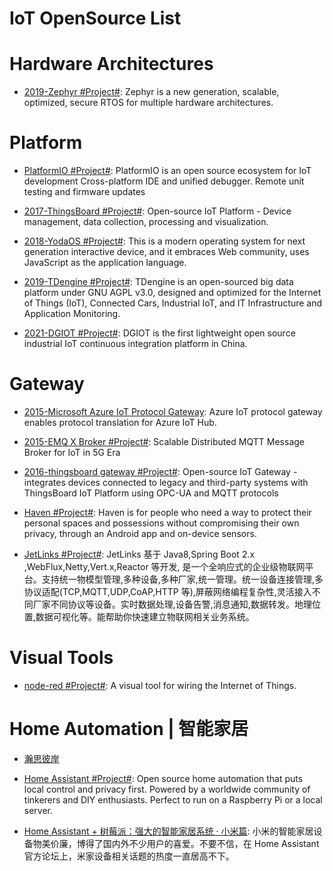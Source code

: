# IoT OpenSource List

# Hardware Architectures

- [2019-Zephyr #Project#](https://github.com/zephyrproject-rtos/zephyr): Zephyr is a new generation, scalable, optimized, secure RTOS for multiple hardware architectures.

# Platform

- [PlatformIO #Project#](https://platformio.org/): PlatformIO is an open source ecosystem for IoT development Cross-platform IDE and unified debugger. Remote unit testing and firmware updates

- [2017-ThingsBoard #Project#](https://github.com/thingsboard/thingsboard): Open-source IoT Platform - Device management, data collection, processing and visualization.

- [2018-YodaOS #Project#](https://github.com/yodaos-project/yodaos): This is a modern operating system for next generation interactive device, and it embraces Web community, uses JavaScript as the application language.

- [2019-TDengine #Project#](https://github.com/taosdata/TDengine): TDengine is an open-sourced big data platform under GNU AGPL v3.0, designed and optimized for the Internet of Things (IoT), Connected Cars, Industrial IoT, and IT Infrastructure and Application Monitoring.

- [2021-DGIOT #Project#](https://github.com/dgiot/dgiot): DGIOT is the first lightweight open source industrial IoT continuous integration platform in China.

# Gateway

- [2015-Microsoft Azure IoT Protocol Gateway](https://github.com/Azure/azure-iot-protocol-gateway): Azure IoT protocol gateway enables protocol translation for Azure IoT Hub.

- [2015-EMQ X Broker #Project#](https://github.com/emqx/emqx): Scalable Distributed MQTT Message Broker for IoT in 5G Era

- [2016-thingsboard gateway #Project#](https://github.com/thingsboard/thingsboard-gateway): Open-source IoT Gateway - integrates devices connected to legacy and third-party systems with ThingsBoard IoT Platform using OPC-UA and MQTT protocols

- [Haven #Project#](https://github.com/guardianproject/haven): Haven is for people who need a way to protect their personal spaces and possessions without compromising their own privacy, through an Android app and on-device sensors.

- [JetLinks #Project#](https://github.com/jetlinks/jetlinks-community): JetLinks 基于 Java8,Spring Boot 2.x ,WebFlux,Netty,Vert.x,Reactor 等开发, 是一个全响应式的企业级物联网平台。支持统一物模型管理,多种设备,多种厂家,统一管理。统一设备连接管理,多协议适配(TCP,MQTT,UDP,CoAP,HTTP 等),屏蔽网络编程复杂性,灵活接入不同厂家不同协议等设备。实时数据处理,设备告警,消息通知,数据转发。地理位置,数据可视化等。能帮助你快速建立物联网相关业务系统。

# Visual Tools

- [node-red #Project#](https://github.com/node-red/node-red): A visual tool for wiring the Internet of Things.

# Home Automation | 智能家居

- [瀚思彼岸](https://bbs.hassbian.com/forum.php)

- [Home Assistant #Project#](https://www.home-assistant.io/): Open source home automation that puts local control and privacy first. Powered by a worldwide community of tinkerers and DIY enthusiasts. Perfect to run on a Raspberry Pi or a local server.

- [Home Assistant + 树莓派：强大的智能家居系统 · 小米篇](https://sspai.com/post/40113): 小米的智能家居设备物美价廉，博得了国内外不少用户的喜爱。不要不信，在 Home Assistant 官方论坛上，米家设备相关话题的热度一直居高不下。
